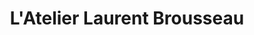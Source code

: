 ---
title: "L'Atelier Laurent Brousseau"
url: /pouzauges/latelier-laurent-brousseau/
shop: Küchen
---